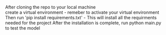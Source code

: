 After cloning the repo to your local machine  
create a virtual environment - remeber to activate your virtual environment
Then run 'pip install requirements.txt' - This will install all the requirments needed for the project
After the installation is complete, run python main.py to test the model
